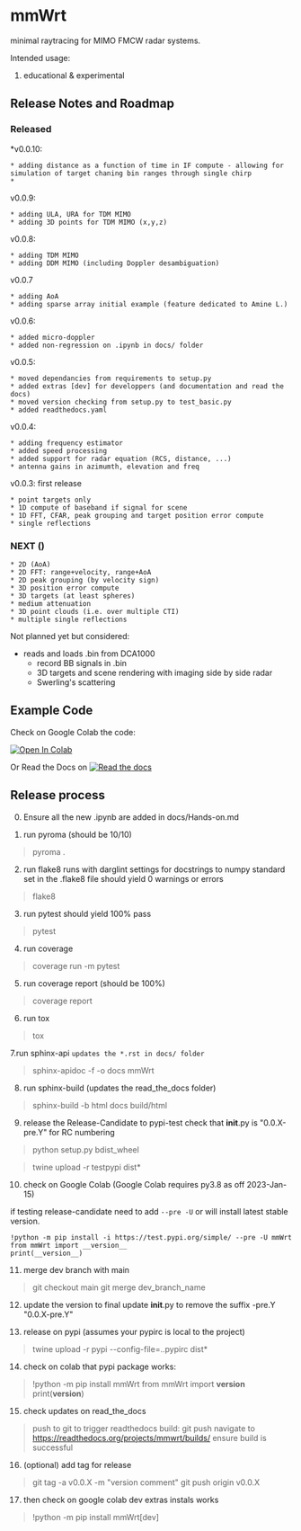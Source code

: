 # mmWrt

minimal raytracing for MIMO FMCW radar systems.

Intended usage:
1. educational & experimental

## Release Notes and Roadmap

### Released

*v0.0.10:

    * adding distance as a function of time in IF compute - allowing for simulation of target chaning bin ranges through single chirp
    * 

v0.0.9:

    * adding ULA, URA for TDM MIMO
    * adding 3D points for TDM MIMO (x,y,z)

v0.0.8:

    * adding TDM MIMO
    * adding DDM MIMO (including Doppler desambiguation)

v0.0.7

    * adding AoA
    * adding sparse array initial example (feature dedicated to Amine L.)

v0.0.6:

    * added micro-doppler
    * added non-regression on .ipynb in docs/ folder

v0.0.5:

    * moved dependancies from requirements to setup.py
    * added extras [dev] for developpers (and documentation and read the docs)
    * moved version checking from setup.py to test_basic.py
    * added readthedocs.yaml

v0.0.4:

    * adding frequency estimator
    * added speed processing
    * added support for radar equation (RCS, distance, ...)
    * antenna gains in azimumth, elevation and freq

v0.0.3: first release 

    * point targets only
    * 1D compute of baseband if signal for scene
    * 1D FFT, CFAR, peak grouping and target position error compute
    * single reflections

### NEXT ()

    * 2D (AoA)
    * 2D FFT: range+velocity, range+AoA
    * 2D peak grouping (by velocity sign)
    * 3D position error compute
    * 3D targets (at least spheres)
    * medium attenuation
    * 3D point clouds (i.e. over multiple CTI)
    * multiple single reflections

Not planned yet but considered:

* reads and loads .bin from DCA1000
  * record BB signals in .bin
  * 3D targets and scene rendering with imaging side by side radar
  * Swerling's scattering

## Example Code

Check on Google Colab the code:

[![Open In Colab](https://colab.research.google.com/assets/colab-badge.svg)](https://colab.research.google.com/gist/matt-chv/bdd8b835c5cb7e739bb8b68d00257690/fmcw-radar-101.ipynb)

Or Read the Docs on [![Read the docs](https://read-the-docs-guidelines.readthedocs-hosted.com/_images/logo-wordmark-light.png)](https://mmwrt.readthedocs.io/en/latest/)

## Release process

0. Ensure all the new .ipynb are added in docs/Hands-on.md 

1. run pyroma
(should be 10/10)

> pyroma .

2. run flake8 
runs with darglint settings for docstrings to numpy standard set in the .flake8 file
should yield 0 warnings or errors

> flake8

3. run pytest
should yield 100% pass

> pytest

4. run coverage

> coverage run -m pytest

5. run coverage report
(should be 100%)

> coverage report

6. run tox

> tox

7.run sphinx-api 
`updates the *.rst in docs/ folder`

> sphinx-apidoc -f -o docs mmWrt

8. run sphinx-build
(updates the read_the_docs folder)

> sphinx-build -b html docs build/html

9. release the Release-Candidate to pypi-test
check that __init__.py is "0.0.X-pre.Y" for RC numbering

> python setup.py bdist_wheel

> twine upload -r testpypi dist\*

10. check on Google Colab
(Google Colab requires py3.8 as off 2023-Jan-15)

if testing release-candidate need to add `--pre -U` or will install latest stable version. 

```
!python -m pip install -i https://test.pypi.org/simple/ --pre -U mmWrt
from mmWrt import __version__
print(__version__)
```

11. merge dev branch with main

> git checkout main
> git merge dev_branch_name

12. update the version to final
update  __init__.py to remove the suffix -pre.Y "0.0.X-pre.Y"

13. release on pypi (assumes your pypirc is local to the project)

> twine upload -r pypi --config-file=.\.pypirc dist\*

14. check on colab that pypi package works:

>!python -m pip install mmWrt
from mmWrt import __version__
print(__version__)

15. check updates on read_the_docs

> push to git to trigger readthedocs build:
> git push
> navigate to https://readthedocs.org/projects/mmwrt/builds/
> ensure build is successful

16. (optional) add tag for release

> git tag -a v0.0.X -m "version comment"
> git push origin v0.0.X

17. then check on google colab dev extras instals works

>!python -m pip install mmWrt[dev]
